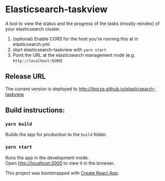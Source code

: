 # Elasticsearch-taskview

A tool to view the status and the progress of the tasks (mostly reindex) of your elasticsearch cluster.

1. (optional) Enable CORS for the host you're running this at in elasticsearch.yml
2. start elasticsearch-taskview with `yarn start`
3. Point the URL at the elasticsearch management node (e.g. `http://localhost:9200`)

## Release URL

The current version is deployed to http://jborza.github.io/elasticsearch-taskview

## Build instructions:

### `yarn build` 

Builds the app for production to the `build` folder.<br />

### `yarn start`

Runs the app in the development mode.<br />
Open [http://localhost:3000](http://localhost:3000) to view it in the browser.

This project was bootstrapped with [Create React App](https://github.com/facebook/create-react-app).
